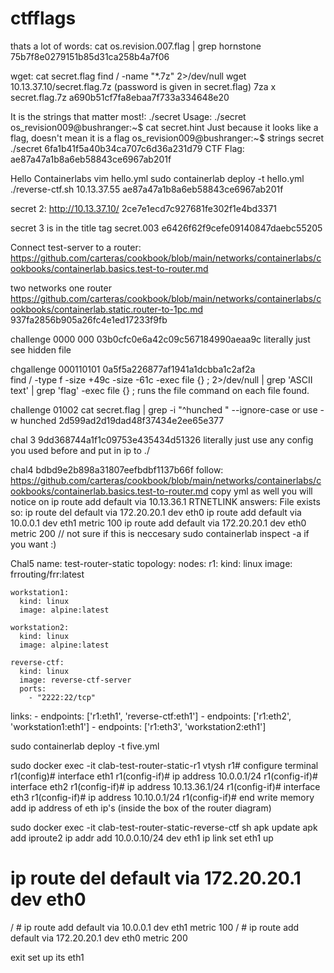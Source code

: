 # ctfflags

thats a lot of words:
cat os.revision.007.flag | grep hornstone
75b7f8e0279151b85d31ca258b4a7f06

wget:
cat secret.flag
 find / -name "*.7z" 2>/dev/null
wget 10.13.37.10/secret.flag.7z (password is given in secret.flag)
7za x secret.flag.7z
a690b51cf7fa8ebaa7f733a334648e20

It is the strings that matter most!:
./secret
Usage: ./secret <string>
os_revision009@bushranger:~$ cat secret.hint
Just because it looks like a flag, doesn't mean it is a flag
os_revision009@bushranger:~$ strings secret
./secret 6fa1b41f5a40b34ca707c6d36a231d79
CTF Flag: ae87a47a1b8a6eb58843ce6967ab201f

Hello Containerlabs
vim hello.yml
sudo containerlab deploy -t hello.yml
./reverse-ctf.sh 10.13.37.55
ae87a47a1b8a6eb58843ce6967ab201f


secret 2:
http://10.13.37.10/  2ce7e1ecd7c927681fe302f1e4bd3371

secret 3 is in the title tag 
secret.003 e6426f62f9cefe09140847daebc55205


Connect test-server to a router:
https://github.com/carteras/cookbook/blob/main/networks/containerlabs/cookbooks/containerlab.basics.test-to-router.md 


two networks one router
https://github.com/carteras/cookbook/blob/main/networks/containerlabs/cookbooks/containerlab.static.router-to-1pc.md
937fa2856b905a26fc4e1ed17233f9fb


challenge 0000 000 
03b0cfc0e6a42c09c567184990aeaa9c literally just see hidden file


chgallenge 000110101
0a5f5a226877af1941a1dcbba1c2af2a  
find / -type f -size +49c -size -61c -exec file {} \; 2>/dev/null | grep 'ASCII text' | grep 'flag'
-exec file {} \; runs the file command on each file found.

challenge 01002
cat secret.flag | grep -i "^hunched " --ignore-case
or use -w
hunched 2d599ad2d19dad48f37434e2ee65e377


chal 3
9dd368744a1f1c09753e435434d51326
literally just use any config you used before and put in ip to ./

chal4
bdbd9e2b898a31807eefbdbf1137b66f
follow: https://github.com/carteras/cookbook/blob/main/networks/containerlabs/cookbooks/containerlab.basics.test-to-router.md copy yml as well
you will notice on ip route add default via 10.13.36.1
RTNETLINK answers: File exists
so:
ip route del default via 172.20.20.1 dev eth0
ip route add default via 10.0.0.1 dev eth1 metric 100
ip route add default via 172.20.20.1 dev eth0 metric 200 // not sure if this is neccesary
sudo containerlab inspect -a if you want :)


Chal5
name: test-router-static
topology:
  nodes:
    r1:
      kind: linux
      image: frrouting/frr:latest

    workstation1:
      kind: linux
      image: alpine:latest

    workstation2:
      kind: linux
      image: alpine:latest

    reverse-ctf:
      kind: linux
      image: reverse-ctf-server
      ports:
        - "2222:22/tcp"
  links:
    - endpoints: ['r1:eth1', 'reverse-ctf:eth1']
    - endpoints: ['r1:eth2', 'workstation1:eth1']
    - endpoints: ['r1:eth3', 'workstation2:eth1']
    
sudo containerlab deploy -t five.yml

sudo docker exec -it clab-test-router-static-r1 vtysh
r1# configure terminal
r1(config)# interface eth1
r1(config-if)# ip address 10.0.0.1/24
r1(config-if)# interface eth2
r1(config-if)# ip address 10.13.36.1/24
r1(config-if)# interface eth3
r1(config-if)# ip address 10.10.0.1/24
r1(config-if)# end
write memory
add ip address of eth ip's (inside the box of the router diagram)


sudo docker exec -it clab-test-router-static-reverse-ctf sh
apk update
apk add iproute2
ip addr add 10.0.0.10/24 dev eth1
ip link set eth1 up
 # ip route del default via 172.20.20.1 dev eth0
/ # ip route add default via 10.0.0.1 dev eth1 metric 100
/ # ip route add default via 172.20.20.1 dev eth0 metric 200

exit
set up its eth1


